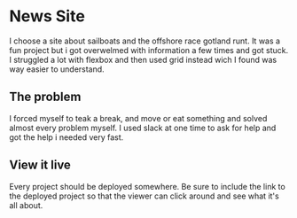 # News Site

I choose a site about sailboats and the offshore race gotland runt.
It was a fun project but i got overwelmed with information a few times and got stuck.
I struggled a lot with flexbox and then used grid instead wich I found was way easier to understand.

## The problem

I forced myself to teak a break, and move or eat something and solved almost every problem myself. I used slack at one time to ask for help and got the help i needed very fast. 

## View it live
Every project should be deployed somewhere. Be sure to include the link to the deployed project so that the viewer can click around and see what it's all about.
